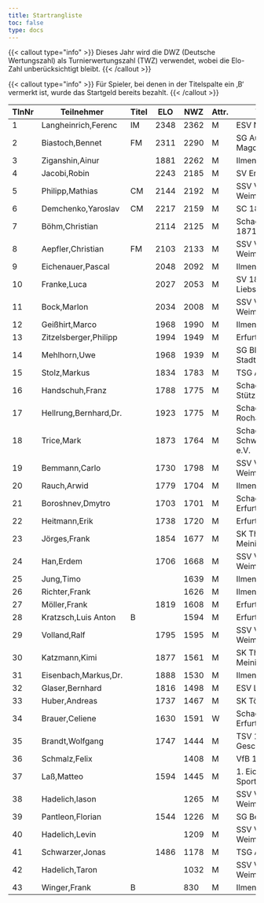 ```yaml
---
title: Startrangliste
toc: false
type: docs
---
```


{{< callout type="info" >}}
Dieses Jahr wird die DWZ (Deutsche Wertungszahl) als Turnierwertungszahl (TWZ) verwendet, wobei die Elo-Zahl unberücksichtigt bleibt.
{{< /callout >}}


{{< callout type="info" >}}
Für Spieler, bei denen in der Titelspalte ein ‚B‘ vermerkt ist, wurde das Startgeld bereits bezahlt.
{{< /callout >}}


| TlnNr | Teilnehmer | Titel | ELO | NWZ | Attr. | Verein/Ort | Land | Geburt | FideKenn. | PKZ |
| --- | --- | --- | --- | --- | --- | --- | --- | --- | --- | --- | 
| 1 | Langheinrich,Ferenc | IM | 2348 | 2362 | M | ESV Nickelhütte Aue | GER | 1983 | 4641973 | 10124364 |
| 2 | Biastoch,Bennet | FM | 2311 | 2290 | M | SG Aufbau Elbe Magdeburg | GER | 2002 | 12939889 | 10279476 |
| 3 | Ziganshin,Ainur |  | 1881 | 2262 | M | Ilmenauer SV | RUS | 1998 |  | 10776775 |
| 4 | Jacobi,Robin |  | 2243 | 2185 | M | SV Empor Erfurt | GER | 1991 | 24646962 | 10093102 |
| 5 | Philipp,Mathias | CM | 2144 | 2192 | M | SSV Vimaria 91 Weimar | GER | 1999 | 12958883 | 10269201 |
| 6 | Demchenko,Yaroslav | CM | 2217 | 2159 | M | SC 1868 Bamberg | UKR | 2007 | 14186667 | 10794860 |
| 7 | Böhm,Christian |  | 2114 | 2125 | M | Schachgemeinschaft 1871 Löberitz | GER | 1990 | 12922544 | 10019162 |
| 8 | Aepfler,Christian | FM | 2103 | 2133 | M | SSV Vimaria 91 Weimar | GER | 1972 | 4628306 | 10000948 |
| 9 | Eichenauer,Pascal |  | 2048 | 2092 | M | Ilmenauer SV | GER | 1999 | 12991848 | 10276112 |
| 10 | Franke,Luca |  | 2027 | 2053 | M | SV 1861 Liebschwitz | GER | 2005 | 16234774 | 10597539 |
| 11 | Bock,Marlon |  | 2034 | 2008 | M | SSV Vimaria 91 Weimar | GER | 2007 | 16244931 | 10598565 |
| 12 | Geißhirt,Marco |  | 1968 | 1990 | M | Ilmenauer SV | GER | 1990 | 4610563 | 10059257 |
| 13 | Zitzelsberger,Philipp |  | 1994 | 1949 | M | Erfurter Schachklub | GER | 1997 | 12979040 | 10403478 |
| 14 | Mehlhorn,Uwe |  | 1968 | 1939 | M | SG Blau-Weiß Stadtilm | GER | 1961 | 4619552 | 10139500 |
| 15 | Stolz,Markus |  | 1834 | 1783 | M | TSG Apolda | GER | 2002 | 12995657 | 10406820 |
| 16 | Handschuh,Franz |  | 1788 | 1775 | M | Schachverein Stützerbach | GER | 1948 | 34602615 | 10073513 |
| 17 | Hellrung,Bernhard,Dr. |  | 1923 | 1775 | M | Schachclub Rochade Leinefelde | GER | 1962 | 4692420 | 10079581 |
| 18 | Trice,Mark |  | 1873 | 1764 | M | Schachklub Schweinfurt 2000 e.V. | GER | 1960 | 12920037 | 10225460 |
| 19 | Bemmann,Carlo |  | 1730 | 1798 | M | SSV Vimaria 91 Weimar | GER | 2010 | 533010331 | 10786459 |
| 20 | Rauch,Arwid |  | 1779 | 1704 | M | Ilmenauer SV | GER | 2003 | 16215923 | 10283822 |
| 21 | Boroshnev,Dmytro |  | 1703 | 1701 | M | Schachclub Turm Erfurt | UKR | 2014 | 34163611 | 10868643 |
| 22 | Heitmann,Erik |  | 1738 | 1720 | M | Erfurter Schachklub | GER | 2012 | 34608940 | 10764825 |
| 23 | Jörges,Frank |  | 1854 | 1677 | M | SK Theaterstadt Meiningen | GER | 1959 | 24669415 | 10095989 |
| 24 | Han,Erdem |  | 1706 | 1668 | M | SSV Vimaria 91 Weimar | GER | 2011 | 533000646 | 10842711 |
| 25 | Jung,Timo |  |  | 1639 | M | Ilmenauer SV | GER | 2005 | 533029865 | 10845239 |
| 26 | Richter,Frank |  |  | 1626 | M | Ilmenauer SV | GER | 1969 | 16279727 | 10175929 |
| 27 | Möller,Frank |  | 1819 | 1608 | M | Erfurter Schachklub | GER | 1960 | 1270767 | 10145202 |
| 28 | Kratzsch,Luis Anton | B |  | 1594 | M | Erfurter Schachklub | GER | 2009 | 356095438 | 10830247 |
| 29 | Volland,Ralf |  | 1795 | 1595 | M | SSV Vimaria 91 Weimar | GER | 1953 | 24640123 | 10230969 |
| 30 | Katzmann,Kimi |  | 1877 | 1561 | M | SK Theaterstadt Meiningen | GER | 2010 | 533003378 | 10833057 |
| 31 | Eisenbach,Markus,Dr. |  | 1888 | 1530 | M | Ilmenauer SV | GER | 1984 | 34663630 | 10043553 |
| 32 | Glaser,Bernhard |  | 1816 | 1498 | M | ESV Lok Sömmerda | GER | 1960 | 24638331 | 10061931 |
| 33 | Huber,Andreas |  | 1737 | 1467 | M | SK Töging | GER | 1978 | 34639306 | 10090023 |
| 34 | Brauer,Celiene |  | 1630 | 1591 | W | Schachclub Turm Erfurt | GER | 2009 | 34663622 | 10724741 |
| 35 | Brandt,Wolfgang |  | 1747 | 1444 | M | TSV 1886 Geschwenda | GER | 1960 | 16202465 | 10257345 |
| 36 | Schmalz,Felix |  |  | 1408 | M | VfB 1919 Vacha | GER | 2007 |  | 10838557 |
| 37 | Laß,Matteo |  | 1594 | 1445 | M | 1. Eichsfelder Sportclub - Abt. | GER | 2015 | 533019940 | 10793615 |
| 38 | Hadelich,Iason |  |  | 1265 | M | SSV Vimaria 91 Weimar | GER | 2012 |  | 10839797 |
| 39 | Pantleon,Florian |  | 1544 | 1226 | M | SG Bettringen | GER | 1999 | 533016836 | 10535931 |
| 40 | Hadelich,Levin |  |  | 1209 | M | SSV Vimaria 91 Weimar | GER | 2010 |  | 10856829 |
| 41 | Schwarzer,Jonas |  | 1486 | 1178 | M | TSG Apolda | GER | 2006 | 34686223 | 10829349 |
| 42 | Hadelich,Taron |  |  | 1032 | M | SSV Vimaria 91 Weimar | GER | 2016 |  | 10839799 |
| 43 | Winger,Frank | B |  | 830 | M | Ilmenauer SV | GER | 1964 | 16233069 | 10651767 |